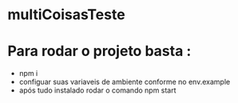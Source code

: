 # multiCoisasTeste

# Para rodar o projeto basta : <br>
 - npm i <br>
 - configuar suas variaveis de ambiente conforme no env.example <br>
 - após tudo instalado rodar o comando npm start <br>
